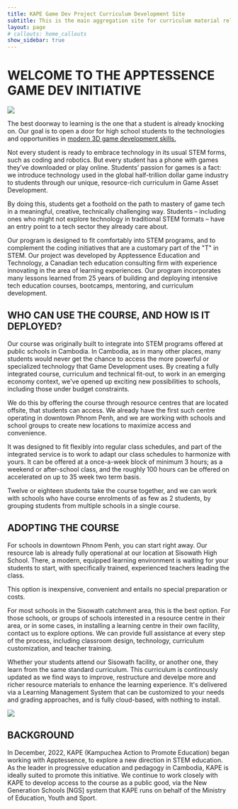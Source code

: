```yaml
---
title: KAPE Game Dev Project Curriculum Development Site
subtitle: This is the main aggregation site for curriculum material related to the KAPE Game Dev Project.
layout: page
# callouts: home_callouts
show_sidebar: true
---
```


# WELCOME TO THE APPTESSENCE GAME DEV INITIATIVE

<img src="/KAPE-learn/assets/images/class1.jpg" />

<span class="hilite">The best doorway to learning is the one that a student is already knocking on. </span> Our goal is to open a door for high school students to the technologies and opportunities in <a href="#whyGames">modern 3D game development skills.</a>

Not every student is ready to embrace technology in its usual STEM forms, such as coding and robotics. But every student has a phone with games they’ve downloaded or play online. Students’ passion for games is a fact: we introduce technology used in the global half-trillion dollar game industry to students through our unique, resource-rich curriculum in Game Asset Development. 

By doing this, <span class="hilite">students get a foothold on the path to mastery of game tech in a meaningful, creative, technically challenging way.</span> Students – including ones who might not explore technology in traditional STEM formats – have an entry point to a tech sector they already care about. 

Our program is designed to fit comfortably into STEM programs, and to complement the coding initiatives that are a customary part of the "T" in STEM. Our project was developed by Apptessence Education and Technology, a Canadian tech education consulting firm with experience innovating in the area of learning experiences. Our program incorporates many lessons learned from 25 years of building and deploying intensive tech education courses, bootcamps, mentoring, and curriculum development.

## WHO CAN USE THE COURSE, AND HOW IS IT DEPLOYED?

Our course was originally built to integrate into STEM programs offered at public schools in Cambodia. In Cambodia, as in many other places, many students would never get the chance to access the more powerful or specialized technology that Game Development uses. By creating a fully integrated course, curriculum and technical fit-out, to work in an emerging economy context, <span class="hilite">we've opened up exciting new possibilities to schools</span>, including those under  budget constraints.

We do this by offering the course through resource centres that are located offsite, that students can access. We already have the first such centre operating in downtown Phnom Penh, and we are working with schools and school groups to create new locations to maximize access and convenience.

<span class="hilite">It was designed to fit flexibly into regular class schedules</span>, and part of the integrated service is to work to adapt our class schedules to harmonize with yours. It can be offered at a once-a-week block of minimum 3 hours; as a weekend or after-school class, and the roughly 100 hours can be offered on accelerated on up to 35 week two term basis.

Twelve or eighteen students take the course together, and we can work with schools who have course enrolments of as few as 2 students, by grouping students from multiple schools in a single course.

## ADOPTING THE COURSE

For schools in downtown Phnom Penh, you can start right away. <span class="hilite">Our resource lab is already fully operational at our location at Sisowath High School.</span> There, a modern, equipped learning environment is waiting for your students to start, with specifically trained, experienced teachers leading the class.

This option is inexpensive, convenient and entails no special preparation or costs. 

For most schools in the Sisowath catchment area, this is the best option. For those schools, or groups of schools interested in a resource centre in their area, or in some cases, in installing a learning centre in their own facility, contact us to explore options. <span class="hilite">We can provide full assistance at every step of the process, including classroom design, technology, curriculum customization, and teacher training</span>.

Whether your students attend our Sisowath facility, or another one, they learn from the same standard curriculum. This curriculum is continously updated as we find ways to improve, restructure and develpe more and richer resource materials to enhance the learning experience. It's delivered via a Learning Management System that can be customized to your needs and grading approaches, and is fully cloud-based, with nothing to install.

<img src="/KAPE-learn/assets/images/class2.jpg" /> 
<!--
Schools that adopt the course get a full support package to allow them to smoothly incorporate the course into their programs. That includes up to 70 hours of consultation that comprises teacher training, technical assistance, classroom design, and help in adapting things like existing workstations or systems. The course and course materials are continuously updated, so users get the latest curriculum at all times.-->

<!-- The course is delivered via a Learning Management System that is delivered on the internet, with nothing needed to be installed. In cases where internet availability is uneven, course units can be downloaded, along with the resources that they use. We don't recommend this approach, but if circumstances require it, we can work to provide you with a standalone version of the course that can be delivered when unconnected. -->



<!-- The course is taught in a dedicated space. This can be in a separate classroom, or as a resource centre that is part of a library or similar facility. We can also provide access to our labs in downtown Phnom Penh for schools whose students are able to travel. The total outlay of space required is under 50sq m. for up to 18 students (12 recommended). -->

<!-- The course is billed on a flat per-year basis, with significant discounts for multi-year contracts. The school can teach the course to as many as 36 students per year, without incurring extra charges. -->

<!-- ## RESOURCES AND SOFTWARE -->

<!-- The course is based on two industry-standard software packages. Both are free, so cash-strapped schools won't have to sign on to expensive software that can push technology out of reach. Both are widely used in the game development sector. One is Blender, a free, open-source application that provides a vast range of capabilities, allowing students to explore many aspects of 3D design, animation, character development, environment creation, and many many other things. Unreal Engine is the global leader among Game Engines – these are the immensely powerful packages that the vast majority of game developers use to build their games. Unreal's creator, Epic Games, allows free use of their software.  -->


<!-- 
Our project is focused on developing and repurposing instructional material related to the two primary software tools that we're focusing on. Unreal Engine is the basis for Game Development per se. Blender is the opensource, free 3D Swiss Army Knife for modelling and animation. -->

<!-- Our students will develop their creative and technical potential through these remarkable, industry-standard tools.  --> 

## BACKGROUND

In December, 2022, KAPE (Kampuchea Action to Promote Education) began working with Apptessence, to explore a new direction in STEM education. As the leader in progressive education and pedagogy in Cambodia, KAPE is ideally suited to promote this initiative. We continue to work closely with KAPE to develop access to the course as a public good, via the New Generation Schools [NGS] system that KAPE runs on behalf of the Ministry of Education, Youth and Sport.
